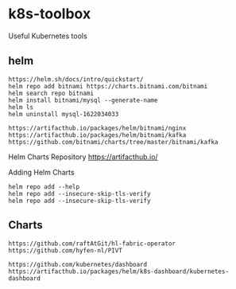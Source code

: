 # k8s-toolbox

Useful Kubernetes tools

## helm

    https://helm.sh/docs/intro/quickstart/
    helm repo add bitnami https://charts.bitnami.com/bitnami
    helm search repo bitnami
    helm install bitnami/mysql --generate-name
    helm ls
    helm uninstall mysql-1622034033

    https://artifacthub.io/packages/helm/bitnami/nginx
    https://artifacthub.io/packages/helm/bitnami/kafka
    https://github.com/bitnami/charts/tree/master/bitnami/kafka

Helm Charts Repository <https://artifacthub.io/>

Adding Helm Charts

    helm repo add --help
    helm repo add --insecure-skip-tls-verify
    helm repo add --insecure-skip-tls-verify

## Charts

    https://github.com/raftAtGit/hl-fabric-operator
    https://github.com/hyfen-nl/PIVT

    https://github.com/kubernetes/dashboard
    https://artifacthub.io/packages/helm/k8s-dashboard/kubernetes-dashboard
